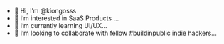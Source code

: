 - 👋 Hi, I’m @kiongosss
- 👀 I’m interested in SaaS Products ...
- 🌱 I’m currently learning UI/UX...
- 💞️ I’m looking to collaborate with fellow #buildinpublic indie hackers...

<!---
kiongosss/kiongosss is a ✨ special ✨ repository because its `README.md` (this file) appears on your GitHub profile.
You can click the Preview link to take a look at your changes.
--->
